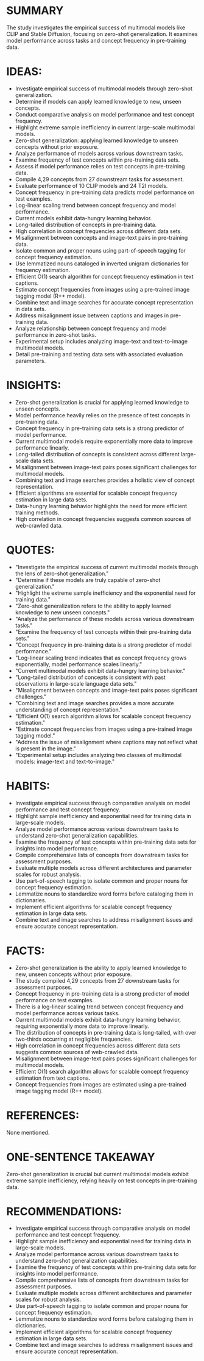 # SUMMARY
The study investigates the empirical success of multimodal models like CLIP and Stable Diffusion, focusing on zero-shot generalization. It examines model performance across tasks and concept frequency in pre-training data.

# IDEAS:
- Investigate empirical success of multimodal models through zero-shot generalization.
- Determine if models can apply learned knowledge to new, unseen concepts.
- Conduct comparative analysis on model performance and test concept frequency.
- Highlight extreme sample inefficiency in current large-scale multimodal models.
- Zero-shot generalization: applying learned knowledge to unseen concepts without prior exposure.
- Analyze performance of models across various downstream tasks.
- Examine frequency of test concepts within pre-training data sets.
- Assess if model performance relies on test concepts in pre-training data.
- Compile 4,29 concepts from 27 downstream tasks for assessment.
- Evaluate performance of 10 CLIP models and 24 T2I models.
- Concept frequency in pre-training data predicts model performance on test examples.
- Log-linear scaling trend between concept frequency and model performance.
- Current models exhibit data-hungry learning behavior.
- Long-tailed distribution of concepts in pre-training data.
- High correlation in concept frequencies across different data sets.
- Misalignment between concepts and image-text pairs in pre-training data.
- Isolate common and proper nouns using part-of-speech tagging for concept frequency estimation.
- Use lemmatized nouns cataloged in inverted unigram dictionaries for frequency estimation.
- Efficient O(1) search algorithm for concept frequency estimation in text captions.
- Estimate concept frequencies from images using a pre-trained image tagging model (R++ model).
- Combine text and image searches for accurate concept representation in data sets.
- Address misalignment issue between captions and images in pre-training data.
- Analyze relationship between concept frequency and model performance in zero-shot tasks.
- Experimental setup includes analyzing image-text and text-to-image multimodal models.
- Detail pre-training and testing data sets with associated evaluation parameters.

# INSIGHTS:
- Zero-shot generalization is crucial for applying learned knowledge to unseen concepts.
- Model performance heavily relies on the presence of test concepts in pre-training data.
- Concept frequency in pre-training data sets is a strong predictor of model performance.
- Current multimodal models require exponentially more data to improve performance linearly.
- Long-tailed distribution of concepts is consistent across different large-scale data sets.
- Misalignment between image-text pairs poses significant challenges for multimodal models.
- Combining text and image searches provides a holistic view of concept representation.
- Efficient algorithms are essential for scalable concept frequency estimation in large data sets.
- Data-hungry learning behavior highlights the need for more efficient training methods.
- High correlation in concept frequencies suggests common sources of web-crawled data.

# QUOTES:
- "Investigate the empirical success of current multimodal models through the lens of zero-shot generalization."
- "Determine if these models are truly capable of zero-shot generalization."
- "Highlight the extreme sample inefficiency and the exponential need for training data."
- "Zero-shot generalization refers to the ability to apply learned knowledge to new unseen concepts."
- "Analyze the performance of these models across various downstream tasks."
- "Examine the frequency of test concepts within their pre-training data sets."
- "Concept frequency in pre-training data is a strong predictor of model performance."
- "Log-linear scaling trend indicates that as concept frequency grows exponentially, model performance scales linearly."
- "Current multimodal models exhibit data-hungry learning behavior."
- "Long-tailed distribution of concepts is consistent with past observations in large-scale language data sets."
- "Misalignment between concepts and image-text pairs poses significant challenges."
- "Combining text and image searches provides a more accurate understanding of concept representation."
- "Efficient O(1) search algorithm allows for scalable concept frequency estimation."
- "Estimate concept frequencies from images using a pre-trained image tagging model."
- "Address the issue of misalignment where captions may not reflect what is present in the image."
- "Experimental setup includes analyzing two classes of multimodal models: image-text and text-to-image."

# HABITS:
- Investigate empirical success through comparative analysis on model performance and test concept frequency.
- Highlight sample inefficiency and exponential need for training data in large-scale models.
- Analyze model performance across various downstream tasks to understand zero-shot generalization capabilities.
- Examine the frequency of test concepts within pre-training data sets for insights into model performance.
- Compile comprehensive lists of concepts from downstream tasks for assessment purposes.
- Evaluate multiple models across different architectures and parameter scales for robust analysis.
- Use part-of-speech tagging to isolate common and proper nouns for concept frequency estimation.
- Lemmatize nouns to standardize word forms before cataloging them in dictionaries.
- Implement efficient algorithms for scalable concept frequency estimation in large data sets.
- Combine text and image searches to address misalignment issues and ensure accurate concept representation.

# FACTS:
- Zero-shot generalization is the ability to apply learned knowledge to new, unseen concepts without prior exposure.
- The study compiled 4,29 concepts from 27 downstream tasks for assessment purposes.
- Concept frequency in pre-training data is a strong predictor of model performance on test examples.
- There is a log-linear scaling trend between concept frequency and model performance across various tasks.
- Current multimodal models exhibit data-hungry learning behavior, requiring exponentially more data to improve linearly.
- The distribution of concepts in pre-training data is long-tailed, with over two-thirds occurring at negligible frequencies.
- High correlation in concept frequencies across different data sets suggests common sources of web-crawled data.
- Misalignment between image-text pairs poses significant challenges for multimodal models.
- Efficient O(1) search algorithm allows for scalable concept frequency estimation from text captions.
- Concept frequencies from images are estimated using a pre-trained image tagging model (R++ model).

# REFERENCES:
None mentioned.

# ONE-SENTENCE TAKEAWAY
Zero-shot generalization is crucial but current multimodal models exhibit extreme sample inefficiency, relying heavily on test concepts in pre-training data.

# RECOMMENDATIONS:
- Investigate empirical success through comparative analysis on model performance and test concept frequency.
- Highlight sample inefficiency and exponential need for training data in large-scale models.
- Analyze model performance across various downstream tasks to understand zero-shot generalization capabilities.
- Examine the frequency of test concepts within pre-training data sets for insights into model performance.
- Compile comprehensive lists of concepts from downstream tasks for assessment purposes.
- Evaluate multiple models across different architectures and parameter scales for robust analysis.
- Use part-of-speech tagging to isolate common and proper nouns for concept frequency estimation.
- Lemmatize nouns to standardize word forms before cataloging them in dictionaries.
- Implement efficient algorithms for scalable concept frequency estimation in large data sets.
- Combine text and image searches to address misalignment issues and ensure accurate concept representation.